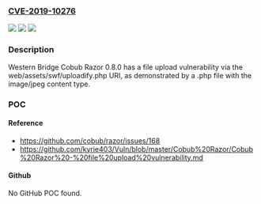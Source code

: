 ### [CVE-2019-10276](https://cve.mitre.org/cgi-bin/cvename.cgi?name=CVE-2019-10276)
![](https://img.shields.io/static/v1?label=Product&message=n%2Fa&color=blue)
![](https://img.shields.io/static/v1?label=Version&message=n%2Fa&color=blue)
![](https://img.shields.io/static/v1?label=Vulnerability&message=n%2Fa&color=brighgreen)

### Description

Western Bridge Cobub Razor 0.8.0 has a file upload vulnerability via the web/assets/swf/uploadify.php URI, as demonstrated by a .php file with the image/jpeg content type.

### POC

#### Reference
- https://github.com/cobub/razor/issues/168
- https://github.com/kyrie403/Vuln/blob/master/Cobub%20Razor/Cobub%20Razor%20-%20file%20upload%20vulnerability.md

#### Github
No GitHub POC found.

